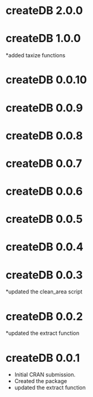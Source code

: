 # createDB 2.0.0

# createDB 1.0.0
*added taxize functions

# createDB 0.0.10

# createDB 0.0.9

# createDB 0.0.8

# createDB 0.0.7

# createDB 0.0.6

# createDB 0.0.5

# createDB 0.0.4

# createDB 0.0.3
*updated the clean_area script

# createDB 0.0.2
*updated the extract function

# createDB 0.0.1

* Initial CRAN submission.
* Created the package
* updated the extract function
